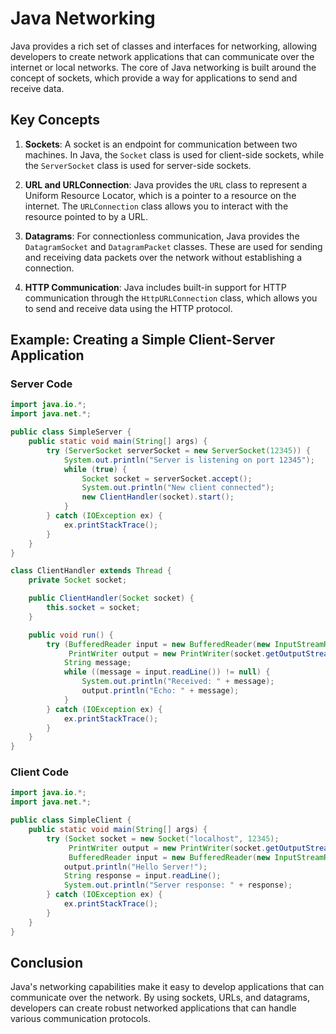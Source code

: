 # Java Networking

Java provides a rich set of classes and interfaces for networking, allowing developers to create network applications that can communicate over the internet or local networks. The core of Java networking is built around the concept of sockets, which provide a way for applications to send and receive data.

## Key Concepts

1. **Sockets**: A socket is an endpoint for communication between two machines. In Java, the `Socket` class is used for client-side sockets, while the `ServerSocket` class is used for server-side sockets.

2. **URL and URLConnection**: Java provides the `URL` class to represent a Uniform Resource Locator, which is a pointer to a resource on the internet. The `URLConnection` class allows you to interact with the resource pointed to by a URL.

3. **Datagrams**: For connectionless communication, Java provides the `DatagramSocket` and `DatagramPacket` classes. These are used for sending and receiving data packets over the network without establishing a connection.

4. **HTTP Communication**: Java includes built-in support for HTTP communication through the `HttpURLConnection` class, which allows you to send and receive data using the HTTP protocol.

## Example: Creating a Simple Client-Server Application

### Server Code

```java
import java.io.*;
import java.net.*;

public class SimpleServer {
    public static void main(String[] args) {
        try (ServerSocket serverSocket = new ServerSocket(12345)) {
            System.out.println("Server is listening on port 12345");
            while (true) {
                Socket socket = serverSocket.accept();
                System.out.println("New client connected");
                new ClientHandler(socket).start();
            }
        } catch (IOException ex) {
            ex.printStackTrace();
        }
    }
}

class ClientHandler extends Thread {
    private Socket socket;

    public ClientHandler(Socket socket) {
        this.socket = socket;
    }

    public void run() {
        try (BufferedReader input = new BufferedReader(new InputStreamReader(socket.getInputStream()));
             PrintWriter output = new PrintWriter(socket.getOutputStream(), true)) {
            String message;
            while ((message = input.readLine()) != null) {
                System.out.println("Received: " + message);
                output.println("Echo: " + message);
            }
        } catch (IOException ex) {
            ex.printStackTrace();
        }
    }
}
```

### Client Code

```java
import java.io.*;
import java.net.*;

public class SimpleClient {
    public static void main(String[] args) {
        try (Socket socket = new Socket("localhost", 12345);
             PrintWriter output = new PrintWriter(socket.getOutputStream(), true);
             BufferedReader input = new BufferedReader(new InputStreamReader(socket.getInputStream()))) {
            output.println("Hello Server!");
            String response = input.readLine();
            System.out.println("Server response: " + response);
        } catch (IOException ex) {
            ex.printStackTrace();
        }
    }
}
```

## Conclusion

Java's networking capabilities make it easy to develop applications that can communicate over the network. By using sockets, URLs, and datagrams, developers can create robust networked applications that can handle various communication protocols.